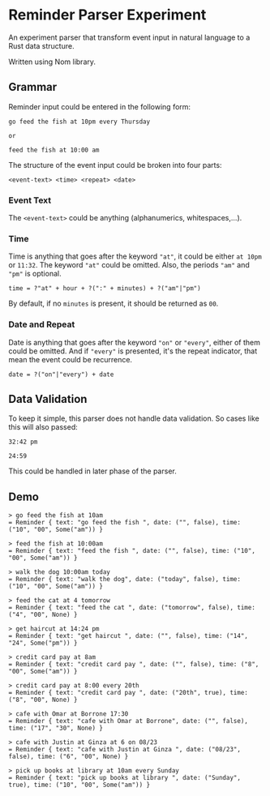 # Reminder Parser Experiment

An experiment parser that transform event input in natural language to a Rust data structure.

Written using Nom library.

## Grammar

Reminder input could be entered in the following form:

```
go feed the fish at 10pm every Thursday

or

feed the fish at 10:00 am
```

The structure of the event input could be broken into four parts:

```
<event-text> <time> <repeat> <date>
```

### Event Text
The `<event-text>` could be anything (alphanumerics, whitespaces,...).

### Time
Time is anything that goes after the keyword `"at"`, it could be either `at 10pm` or `11:32`. The keyword `"at"` could be omitted. Also, the periods `"am"` and `"pm"` is optional.

```
time = ?"at" + hour + ?(":" + minutes) + ?("am"|"pm")
```

By default, if no `minutes` is present, it should be returned as `00`.

### Date and Repeat
Date is anything that goes after the keyword `"on"` or `"every"`, either of them could be omitted. And if `"every"` is presented, it's the repeat indicator, that mean the event could be recurrence.

```
date = ?("on"|"every") + date
```

## Data Validation
To keep it simple, this parser does not handle data validation. So cases like this will also passed:

```
32:42 pm

24:59
```

This could be handled in later phase of the parser.

## Demo

```
> go feed the fish at 10am
= Reminder { text: "go feed the fish ", date: ("", false), time: ("10", "00", Some("am")) }

> feed the fish at 10:00am
= Reminder { text: "feed the fish ", date: ("", false), time: ("10", "00", Some("am")) }

> walk the dog 10:00am today
= Reminder { text: "walk the dog", date: ("today", false), time: ("10", "00", Some("am")) }

> feed the cat at 4 tomorrow
= Reminder { text: "feed the cat ", date: ("tomorrow", false), time: ("4", "00", None) }

> get haircut at 14:24 pm
= Reminder { text: "get haircut ", date: ("", false), time: ("14", "24", Some("pm")) }

> credit card pay at 8am
= Reminder { text: "credit card pay ", date: ("", false), time: ("8", "00", Some("am")) }

> credit card pay at 8:00 every 20th
= Reminder { text: "credit card pay ", date: ("20th", true), time: ("8", "00", None) }

> cafe with Omar at Borrone 17:30
= Reminder { text: "cafe with Omar at Borrone", date: ("", false), time: ("17", "30", None) }

> cafe with Justin at Ginza at 6 on 08/23
= Reminder { text: "cafe with Justin at Ginza ", date: ("08/23", false), time: ("6", "00", None) }

> pick up books at library at 10am every Sunday
= Reminder { text: "pick up books at library ", date: ("Sunday", true), time: ("10", "00", Some("am")) }
```
